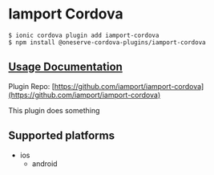 # Iamport Cordova

```
$ ionic cordova plugin add iamport-cordova
$ npm install @oneserve-cordova-plugins/iamport-cordova
```

## [Usage Documentation](https://oneserve.gitbook.io/oneserve-cordova-plugins/plugins/iamport-cordova/)

Plugin Repo: [https://github.com/iamport/iamport-cordova](https://github.com/iamport/iamport-cordova)

This plugin does something

## Supported platforms

- ios
  - android
  



